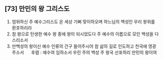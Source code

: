 ## [73] 만민의 왕 그리스도

1) 엄위하신 주 예수그리스도 온 세상 기뻐 맞이하오며 하느님의 백성인 우리 왕위를 환호하리라  
2) 참 왕으로 탄생한 예수 왕 중에 왕이 되시었도다 주 예수의 이름으로 모인 백성을 다스리소서  
3) 만백성의 왕이신 예수 인류의 간구 들어주시어 참 삶의 길로 인도하고 천국에 영광 주소서  
  
후렴 : 예수여 임하소서 우린 주의 백성 주 왕국 선포하리 만민의 왕이여
